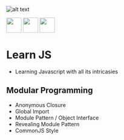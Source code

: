 
![alt text](https://upload.wikimedia.org/wikipedia/commons/thumb/6/6a/JavaScript-logo.png/120px-JavaScript-logo.png  'Javascript logo')

<img src="https://c1.staticflickr.com/8/7306/16407404782_8b9c57eab3.jpg" height="40"> <img src="https://tipaltilabs.files.wordpress.com/2016/07/logo_600.png" height="40"> <img src="http://www.benmvp.com/slides/img/es6/babel-logo.png" height="40">

# Learn JS
- Learning Javascript with all its intricasies

## Modular Programming

- Anonymous Closure
- Global Import
- Module Pattern / Object Interface
- Revealing Module Pattern
- CommonJS Style
